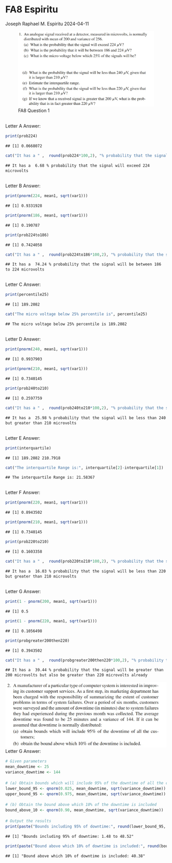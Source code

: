 FA8 Espiritu
================
Joseph Raphael M. Espiritu
2024-04-11

<figure>
<img src="Question%201%20FA8.png" alt="FA8 Question 1" />
<figcaption aria-hidden="true">FA8 Question 1</figcaption>
</figure>

<br> Letter A Answer:

``` r
print(prob224)
```

    ## [1] 0.0668072

``` r
cat("It has a " ,  round(prob224*100,2), "% probability that the signal will exceed 224 microvolts")
```

    ## It has a  6.68 % probability that the signal will exceed 224 microvolts

<br> Letter B Answer:

``` r
print(pnorm(224, mean1, sqrt(var1)))
```

    ## [1] 0.9331928

``` r
print(pnorm(186, mean1, sqrt(var1)))
```

    ## [1] 0.190787

``` r
print(prob224to186)
```

    ## [1] 0.7424058

``` r
cat("It has a " ,  round(prob224to186*100,2), "% probability that the signal will be between 186 to 224 microvolts")
```

    ## It has a  74.24 % probability that the signal will be between 186 to 224 microvolts

<br> Letter C Answer:

``` r
print(percentile25)
```

    ## [1] 189.2082

``` r
cat("The micro voltage below 25% percentile is", percentile25)
```

    ## The micro voltage below 25% percentile is 189.2082

<br> Letter D Answer:

``` r
print(pnorm(240, mean1, sqrt(var1)))
```

    ## [1] 0.9937903

``` r
print(pnorm(210, mean1, sqrt(var1)))
```

    ## [1] 0.7340145

``` r
print(prob240to210)
```

    ## [1] 0.2597759

``` r
cat("It has a " ,  round(prob240to210*100,2), "% probability that the signal will be less than 240 but greater than 210 microvolts")
```

    ## It has a  25.98 % probability that the signal will be less than 240 but greater than 210 microvolts

<br> Letter E Answer:

``` r
print(interquartile)
```

    ## [1] 189.2082 210.7918

``` r
cat("The interquartile Range is:", interquartile[2]-interquartile[1])
```

    ## The interquartile Range is: 21.58367

<br> Letter F Answer:

``` r
print(pnorm(220, mean1, sqrt(var1)))
```

    ## [1] 0.8943502

``` r
print(pnorm(210, mean1, sqrt(var1)))
```

    ## [1] 0.7340145

``` r
print(prob220to210)
```

    ## [1] 0.1603358

``` r
cat("It has a " ,  round(prob220to210*100,2), "% probability that the signal will be less than 220 but greater than 210 microvolts")
```

    ## It has a  16.03 % probability that the signal will be less than 220 but greater than 210 microvolts

<br> Letter G Answer:

``` r
print(1 - pnorm(200, mean1, sqrt(var1)))
```

    ## [1] 0.5

``` r
print(1 - pnorm(220, mean1, sqrt(var1)))
```

    ## [1] 0.1056498

``` r
print(probgreater200then220)
```

    ## [1] 0.3943502

``` r
cat("It has a " ,  round(probgreater200then220*100,2), "% probability that the signal will be greater than 200 microvolts but also be greater than 220 microvolts already")
```

    ## It has a  39.44 % probability that the signal will be greater than 200 microvolts but also be greater than 220 microvolts already

![FA8 Question 2](Question%202%20FA8.png) <br> Letter G Answer:

``` r
# Given parameters
mean_downtime <- 25
variance_downtime <- 144

# (a) Obtain bounds which will include 95% of the downtime of all the customers
lower_bound_95 <- qnorm(0.025, mean_downtime, sqrt(variance_downtime))
upper_bound_95 <- qnorm(0.975, mean_downtime, sqrt(variance_downtime))

# (b) Obtain the bound above which 10% of the downtime is included
bound_above_10 <- qnorm(0.90, mean_downtime, sqrt(variance_downtime))

# Output the results
print(paste("Bounds including 95% of downtime:", round(lower_bound_95, 2), "to", round(upper_bound_95, 2)))
```

    ## [1] "Bounds including 95% of downtime: 1.48 to 48.52"

``` r
print(paste("Bound above which 10% of downtime is included:", round(bound_above_10, 2)))
```

    ## [1] "Bound above which 10% of downtime is included: 40.38"
